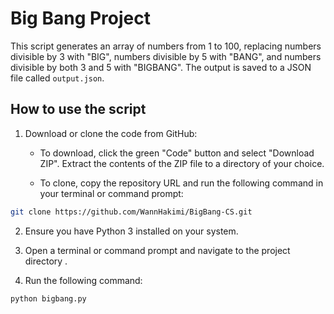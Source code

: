 # Big Bang Project

This script generates an array of numbers from 1 to 100, replacing numbers divisible by 3 with "BIG", numbers divisible by 5 with "BANG", and numbers divisible by both 3 and 5 with "BIGBANG". The output is saved to a JSON file called  `output.json`.

## How to use the script

1. Download or clone the code from GitHub:

   - To download, click the green "Code" button and select "Download ZIP". Extract the contents of the ZIP file to a directory of your choice.
   
   - To clone, copy the repository URL and run the following command in your terminal or command prompt:

```bash
git clone https://github.com/WannHakimi/BigBang-CS.git
```


2. Ensure you have Python 3 installed on your system.

3. Open a terminal or command prompt and navigate to the project directory .

4. Run the following command:

```bash
python bigbang.py
``` 
